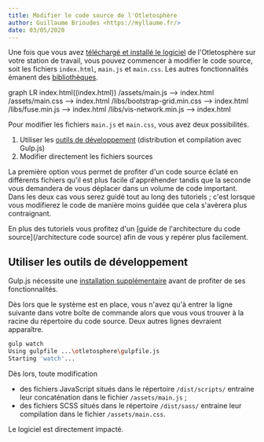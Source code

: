 ```yaml
---
title: Modifier le code source de l'Otletosphère
author: Guillaume Brioudes <https://myllaume.fr/>
date: 03/05/2020
---
```


Une fois que vous avez [téléchargé et installé le logiciel](/installation) de l'Otletosphère sur votre station de travail, vous pouvez commencer à modifier le code source, soit les fichiers `index.html`, `main.js` et `main.css`. Les autres fonctionnalités émanent des [bibliothèques](/bibliotheques).

<div class="mermaid">
graph LR
    index.html((index.html))
	/assets/main.js --> index.html
    /assets/main.css --> index.html
    /libs/bootstrap-grid.min.css --> index.html
    /libs/fuse.min.js --> index.html
    /libs/vis-network.min.js  --> index.html
</div>

Pour modifier les fichiers `main.js` et `main.css`, vous avez deux possibilités.

1. Utiliser les [outils de développement](/bibliotheques) (distribution et compilation avec Gulp.js)
2. Modifier directement les fichiers sources

La première option vous permet de profiter d'un code source éclaté en différents fichiers qu'il est plus facile d'appréhender tandis que la seconde vous demandera de vous déplacer dans un volume de code important. Dans les deux cas vous serez guidé tout au long des tutoriels ; c'est lorsque vous modifierez le code de manière moins guidée que cela s'avèrera plus contraignant.

En plus des tutoriels vous profitez d'un [guide de l'architecture du code source](/architecture code source) afin de vous y repérer plus facilement.

## Utiliser les outils de développement

Gulp.js nécessite une [installation supplémentaire](/installation/#gulpjs) avant de profiter de ses fonctionnalités.

Dès lors que le système est en place, vous n'avez qu'à entrer la ligne suivante dans votre boîte de commande alors que vous vous trouver à la racine du répertoire du code source. Deux autres lignes devraient apparaître.

```bash hl_lines="1"
gulp watch
Using gulpfile ...\otletosphere\gulpfile.js
Starting 'watch'...
```

Dès lors, toute modification

- des fichiers JavaScript situés dans le répertoire `/dist/scripts/` entraine leur concaténation dans le fichier `/assets/main.js` ;
- des fichiers SCSS situés dans le répertoire `/dist/sass/` entraine leur compilation dans le fichier `/assets/main.css`.

Le logiciel est directement impacté.